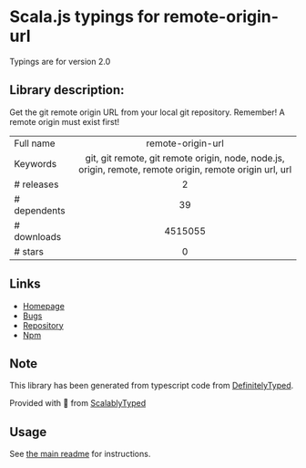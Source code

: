 
# Scala.js typings for remote-origin-url

Typings are for version 2.0

## Library description:
Get the git remote origin URL from your local git repository. Remember! A remote origin must exist first!

|                    |                 |
| ------------------ | :-------------: |
| Full name          | remote-origin-url |
| Keywords           | git, git remote, git remote origin, node, node.js, origin, remote, remote origin, remote origin url, url |
| # releases         | 2 |
| # dependents       | 39 |
| # downloads        | 4515055 |
| # stars            | 0 |

## Links
- [Homepage](https://github.com/jonschlinkert/remote-origin-url)
- [Bugs](https://github.com/jonschlinkert/remote-origin-url/issues)
- [Repository](https://github.com/jonschlinkert/remote-origin-url)
- [Npm](https://www.npmjs.com/package/remote-origin-url)
    


## Note
This library has been generated from typescript code from [DefinitelyTyped](https://definitelytyped.org).

Provided with :purple_heart: from [ScalablyTyped](https://github.com/oyvindberg/ScalablyTyped)

## Usage
See [the main readme](../../readme.md) for instructions.


